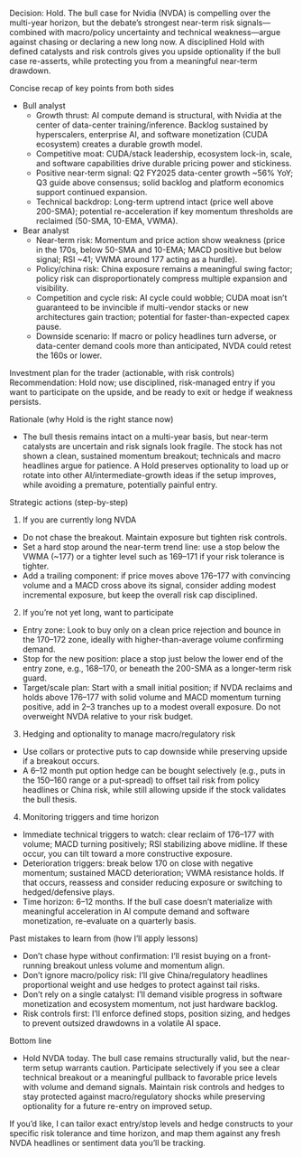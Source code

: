 Decision: Hold. The bull case for Nvidia (NVDA) is compelling over the multi-year horizon, but the debate’s strongest near-term risk signals—combined with macro/policy uncertainty and technical weakness—argue against chasing or declaring a new long now. A disciplined Hold with defined catalysts and risk controls gives you upside optionality if the bull case re-asserts, while protecting you from a meaningful near-term drawdown.

Concise recap of key points from both sides
- Bull analyst
  - Growth thrust: AI compute demand is structural, with Nvidia at the center of data-center training/inference. Backlog sustained by hyperscalers, enterprise AI, and software monetization (CUDA ecosystem) creates a durable growth model.
  - Competitive moat: CUDA/stack leadership, ecosystem lock-in, scale, and software capabilities drive durable pricing power and stickiness.
  - Positive near-term signal: Q2 FY2025 data-center growth ~56% YoY; Q3 guide above consensus; solid backlog and platform economics support continued expansion.
  - Technical backdrop: Long-term uptrend intact (price well above 200-SMA); potential re-acceleration if key momentum thresholds are reclaimed (50-SMA, 10-EMA, VWMA).
- Bear analyst
  - Near-term risk: Momentum and price action show weakness (price in the 170s, below 50-SMA and 10-EMA; MACD positive but below signal; RSI ~41; VWMA around 177 acting as a hurdle).
  - Policy/china risk: China exposure remains a meaningful swing factor; policy risk can disproportionately compress multiple expansion and visibility.
  - Competition and cycle risk: AI cycle could wobble; CUDA moat isn’t guaranteed to be invincible if multi-vendor stacks or new architectures gain traction; potential for faster-than-expected capex pause.
  - Downside scenario: If macro or policy headlines turn adverse, or data-center demand cools more than anticipated, NVDA could retest the 160s or lower.

Investment plan for the trader (actionable, with risk controls)
Recommendation: Hold now; use disciplined, risk-managed entry if you want to participate on the upside, and be ready to exit or hedge if weakness persists.

Rationale (why Hold is the right stance now)
- The bull thesis remains intact on a multi-year basis, but near-term catalysts are uncertain and risk signals look fragile. The stock has not shown a clean, sustained momentum breakout; technicals and macro headlines argue for patience. A Hold preserves optionality to load up or rotate into other AI/intermediate-growth ideas if the setup improves, while avoiding a premature, potentially painful entry.

Strategic actions (step-by-step)
1) If you are currently long NVDA
- Do not chase the breakout. Maintain exposure but tighten risk controls.
- Set a hard stop around the near-term trend line: use a stop below the VWMA (~177) or a tighter level such as 169–171 if your risk tolerance is tighter.
- Add a trailing component: if price moves above 176–177 with convincing volume and a MACD cross above its signal, consider adding modest incremental exposure, but keep the overall risk cap disciplined.

2) If you’re not yet long, want to participate
- Entry zone: Look to buy only on a clean price rejection and bounce in the 170–172 zone, ideally with higher-than-average volume confirming demand.
- Stop for the new position: place a stop just below the lower end of the entry zone, e.g., 168–170, or beneath the 200-SMA as a longer-term risk guard.
- Target/scale plan: Start with a small initial position; if NVDA reclaims and holds above 176–177 with solid volume and MACD momentum turning positive, add in 2–3 tranches up to a modest overall exposure. Do not overweight NVDA relative to your risk budget.

3) Hedging and optionality to manage macro/regulatory risk
- Use collars or protective puts to cap downside while preserving upside if a breakout occurs.
- A 6–12 month put option hedge can be bought selectively (e.g., puts in the 150–160 range or a put-spread) to offset tail risk from policy headlines or China risk, while still allowing upside if the stock validates the bull thesis.

4) Monitoring triggers and time horizon
- Immediate technical triggers to watch: clear reclaim of 176–177 with volume; MACD turning positively; RSI stabilizing above midline. If these occur, you can tilt toward a more constructive exposure.
- Deterioration triggers: break below 170 on close with negative momentum; sustained MACD deterioration; VWMA resistance holds. If that occurs, reassess and consider reducing exposure or switching to hedged/defensive plays.
- Time horizon: 6–12 months. If the bull case doesn’t materialize with meaningful acceleration in AI compute demand and software monetization, re-evaluate on a quarterly basis.

Past mistakes to learn from (how I’ll apply lessons)
- Don’t chase hype without confirmation: I’ll resist buying on a front-running breakout unless volume and momentum align.
- Don’t ignore macro/policy risk: I’ll give China/regulatory headlines proportional weight and use hedges to protect against tail risks.
- Don’t rely on a single catalyst: I’ll demand visible progress in software monetization and ecosystem momentum, not just hardware backlog.
- Risk controls first: I’ll enforce defined stops, position sizing, and hedges to prevent outsized drawdowns in a volatile AI space.

Bottom line
- Hold NVDA today. The bull case remains structurally valid, but the near-term setup warrants caution. Participate selectively if you see a clear technical breakout or a meaningful pullback to favorable price levels with volume and demand signals. Maintain risk controls and hedges to stay protected against macro/regulatory shocks while preserving optionality for a future re-entry on improved setup.

If you’d like, I can tailor exact entry/stop levels and hedge constructs to your specific risk tolerance and time horizon, and map them against any fresh NVDA headlines or sentiment data you’ll be tracking.
